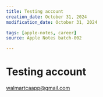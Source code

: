```yaml
---
title: Testing account
creation_date: October 31, 2024
modification_date: October 31, 2024

tags: [apple-notes, career]
source: Apple Notes batch-002

---
```



# Testing account 

walmartcaapp@gmail.com
